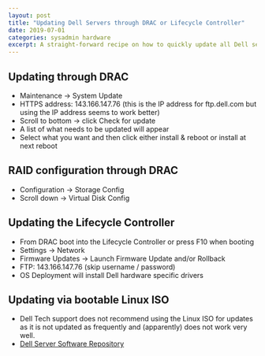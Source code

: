 ```yaml
---
layout: post
title: "Updating Dell Servers through DRAC or Lifecycle Controller"
date: 2019-07-01
categories: sysadmin hardware
excerpt: A straight-forward recipe on how to quickly update all Dell server firmwares.
---
```


## Updating through DRAC
* Maintenance -> System Update 
* HTTPS address: 143.166.147.76 (this is the IP address for ftp.dell.com but using the IP address seems to work better)
* Scroll to bottom -> click Check for update
* A list of what needs to be updated will appear
* Select what you want and then click either install & reboot or install at next reboot

## RAID configuration through DRAC
* Configuration -> Storage Config
* Scroll down -> Virtual Disk Config

## Updating the Lifecycle Controller
* From DRAC boot into the Lifecycle Controller  or press F10 when booting
* Settings -> Network
* Firmware Updates -> Launch Firmware Update and/or Rollback
* FTP: 143.166.147.76  (skip username / password)
* OS Deployment will install Dell hardware specific drivers

## Updating via bootable Linux ISO

* Dell Tech support does not recommend using the Linux ISO for updates as it is not updated as frequently and (apparently) does not work very well.
* [Dell Server Software Repository](https://www.dell.com/support/article/en-us/sln296511/update-poweredge-servers-with-platform-specific-bootable-iso?lang=en)
